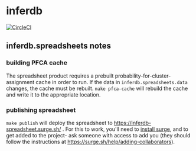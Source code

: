# inferdb

[![CircleCI](https://circleci.com/gh/probcomp/inferenceql.svg?style=svg&circle-token=a7fdbf0f271ddb2a6a9798c3a99bdb21c68080c2)](https://circleci.com/gh/probcomp/inferenceql)

## inferdb.spreadsheets notes

### building PFCA cache

The spreadsheet product requires a prebuilt
probability-for-cluster-assignment cache in order to run. If the data
in `inferdb.spreadsheets.data` changes, the cache must be
rebuilt. `make pfca-cache` will rebuild the cache and write it to the
appropriate location.

### publishing spreadsheet

`make publish` will deploy the spreadsheet to
https://inferdb-spreadsheet.surge.sh/ . For this to work, you'll need
to [install surge]( https://surge.sh/help/getting-started-with-surge),
and to get added to the project- ask someone with access to add you (they
should follow the instructions at
https://surge.sh/help/adding-collaborators).
